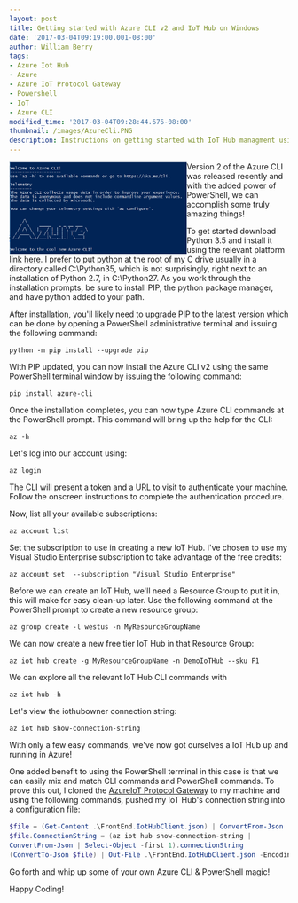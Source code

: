 ```yaml
---
layout: post
title: Getting started with Azure CLI v2 and IoT Hub on Windows
date: '2017-03-04T09:19:00.001-08:00'
author: William Berry
tags:
- Azure Iot Hub
- Azure
- Azure IoT Protocol Gateway
- Powershell
- IoT
- Azure CLI
modified_time: '2017-03-04T09:28:44.676-08:00'
thumbnail: /images/AzureCli.PNG
description: Instructions on getting started with IoT Hub managment using Azure CLI v2 
---
```


[<img align="left" border="0" margin="10" height="166" src="/images/AzureCli.PNG" width="320" />](/images/AzureCli.PNG) Version 2 of the Azure CLI was released recently and with the added power of PowerShell, we can accomplish some truly amazing things! 

To get started download Python 3.5 and install it using the relevant platform 
link [here](https://www.python.org/downloads/release/python-353/).  I prefer 
to put python at the root of my C drive usually in a directory called 
C:\Python35, which is not surprisingly, right next to an installation of 
Python 2.7, in C:\Python27.  As you work through the installation prompts, be 
sure to install PIP, the python package manager, and have python added to your 
path. 

After installation, you'll likely need to upgrade PIP to the latest version 
which can be done by opening a PowerShell administrative terminal and issuing 
the following command: 

```shell
python -m pip install --upgrade pip
``` 

With PIP updated, you can now install the Azure CLI v2 using the same 
PowerShell terminal window by issuing the following command: 

```shell
pip install azure-cli
``` 

Once the installation completes, you can now type Azure CLI commands at the 
PowerShell prompt.  This command will bring up the help for the CLI: 

```shell
az -h
``` 

Let's log into our account using: 

```shell
az login
``` 

The CLI will present a token and a URL to visit to authenticate your machine.  
Follow the onscreen instructions to complete the authentication procedure. 

Now, list all your available subscriptions: 

```shell
az account list
``` 

Set the subscription to use in creating a new IoT Hub.  I've chosen to use my 
Visual Studio Enterprise subscription to take advantage of the free credits: 

```shell
az account set  --subscription "Visual Studio Enterprise"
``` 

Before we can create an IoT Hub, we'll need a Resource Group to put it in, 
this will make for easy clean-up later.  Use the following command at the 
PowerShell prompt to create a new resource group: 

```shell
az group create -l westus -n MyResourceGroupName
``` 

We can now create a new free tier IoT Hub in that Resource Group: 

```shell
az iot hub create -g MyResourceGroupName -n DemoIoTHub --sku F1
``` 

We can explore all the relevant IoT Hub CLI commands with 

```shell
az iot hub -h
``` 

Let's view the iothubowner connection string: 

```shell
az iot hub show-connection-string
``` 

With only a few easy commands, we've now got ourselves a IoT Hub up and 
running in Azure! 

One added benefit to using the PowerShell terminal in this case is that we can 
easily mix and match CLI commands and PowerShell commands.  To prove this out, 
I cloned the [AzureIoT  Protocol Gateway](https://github.com/Azure/azure-iot-protocol-gateway) to my machine 
and using the following commands, pushed my IoT Hub's connection string into a 
configuration file: 

```powershell
$file = (Get-Content .\FrontEnd.IotHubClient.json) | ConvertFrom-Json 
$file.ConnectionString = (az iot hub show-connection-string | 
ConvertFrom-Json | Select-Object -first 1).connectionString 
(ConvertTo-Json $file) | Out-File .\FrontEnd.IotHubClient.json -Encoding ascii 
```

Go forth and whip up some of your own Azure CLI & PowerShell magic! 

Happy Coding! 